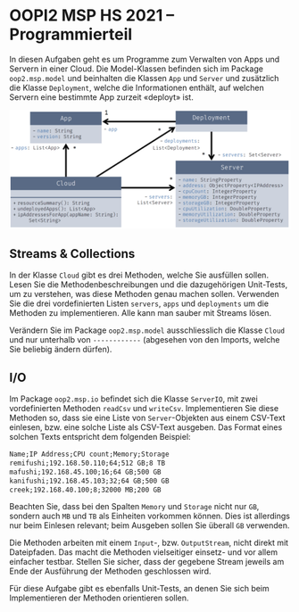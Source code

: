 # OOPI2 MSP HS 2021 – Programmierteil

In diesen Aufgaben geht es um Programme zum Verwalten von Apps und Servern in einer Cloud. Die Model-Klassen befinden sich im Package `oop2.msp.model` und beinhalten die Klassen `App` und `Server` und zusätzlich die Klasse `Deployment`, welche die Informationen enthält, auf welchen Servern eine bestimmte App zurzeit «deployt» ist.

<img src="classes.png" width="600" alt="Klassendiagramm">


## Streams & Collections

In der Klasse `Cloud` gibt es drei Methoden, welche Sie ausfüllen sollen. Lesen Sie die Methodenbeschreibungen und die dazugehörigen Unit-Tests, um zu verstehen, was diese Methoden genau machen sollen. Verwenden Sie die drei vordefinierten Listen `servers`, `apps` und `deployments` um die Methoden zu implementieren. Alle kann man sauber mit Streams lösen.

Verändern Sie im Package `oop2.msp.model` ausschliesslich die Klasse `Cloud` und nur unterhalb von `------------` (abgesehen von den Imports, welche Sie beliebig ändern dürfen).


## I/O

Im Package `oop2.msp.io` befindet sich die Klasse `ServerIO`, mit zwei vordefinierten Methoden `readCsv` und `writeCsv`. Implementieren Sie diese Methoden so, dass sie eine Liste von `Server`-Objekten aus einem CSV-Text einlesen, bzw. eine solche Liste als CSV-Text ausgeben. Das Format eines solchen Texts entspricht dem folgenden Beispiel:

    Name;IP Address;CPU count;Memory;Storage
    remifushi;192.168.50.110;64;512 GB;8 TB
    mafushi;192.168.45.100;16;64 GB;500 GB
    kanifushi;192.168.45.103;32;64 GB;500 GB
    creek;192.168.40.100;8;32000 MB;200 GB

Beachten Sie, dass bei den Spalten `Memory` und `Storage` nicht nur `GB`, sondern auch `MB` und `TB` als Einheiten vorkommen können. Dies ist allerdings nur beim Einlesen relevant; beim Ausgeben sollen Sie überall `GB` verwenden.

Die Methoden arbeiten mit einem `Input`-, bzw. `OutputStream`, nicht direkt mit Dateipfaden. Das macht die Methoden vielseitiger einsetz- und vor allem einfacher testbar. Stellen Sie sicher, dass der gegebene Stream jeweils am Ende der Ausführung der Methoden geschlossen wird.

Für diese Aufgabe gibt es ebenfalls Unit-Tests, an denen Sie sich beim Implementieren der Methoden orientieren sollen.
